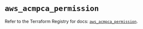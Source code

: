 # `aws_acmpca_permission`

Refer to the Terraform Registry for docs: [`aws_acmpca_permission`](https://registry.terraform.io/providers/hashicorp/aws/5.45.0/docs/resources/acmpca_permission).
